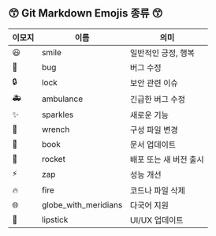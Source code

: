 ## 😙 Git Markdown Emojis 종류 😙
| 이모지 | 이름       | 의미                    |
|--------|------------|--------------------------|
| 😃     | smile      | 일반적인 긍정, 행복       |
| 🐛     | bug        | 버그 수정                |
| 🔒     | lock       | 보안 관련 이슈           |
| 🚑     | ambulance  | 긴급한 버그 수정         |
| ✨     | sparkles   | 새로운 기능              |
| 🔧     | wrench     | 구성 파일 변경           |
| 📖     | book       | 문서 업데이트             |
| 🚀     | rocket     | 배포 또는 새 버전 출시   |
| ⚡     | zap        | 성능 개선                |
| 🔥     | fire       | 코드나 파일 삭제         |
| 🌐     | globe_with_meridians | 다국어 지원 |
| 💄     | lipstick   | UI/UX 업데이트           |
